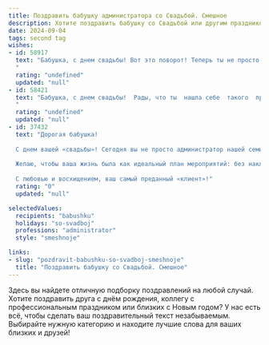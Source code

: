 ```yaml
---
title: Поздравить бабушку администратора со Свадьбой. Смешное
description: Хотите поздравить бабушку со Свадьбой или другим праздником? Наш ИИ создаст незабываемое поздравление, а вы обязательно выделитесь среди других.  
date: 2024-09-04
tags: second tag
wishes:
- id: 58917
  text: "Бабушка, с днем свадьбы! Вот это поворот! Теперь ты не просто бабушка, а бабушка-администратор семейных торжеств! 🥳 Желаем крепкой любви, семейного счастья и, конечно же,  чтобы все \"гости\" (внуки, правнуки) были в порядке и по расписанию! 😉
  "
  rating: "undefined"
  updated: "null"
- id: 58421
  text: "Бабушка, с днем свадьбы!  Рады, что ты  нашла себе  такого  прекрасного  администратора  для  своей  жизни! 🎉🤣  Пусть  он  всегда  держит  всё  под  контролем,  а  ты  наслаждаешься  жизнью,  как  на  отпуске! 😉
  "
  rating: "undefined"
  updated: "null"
- id: 37432
  text: "Дорогая бабушка!
  
  С днем вашей «свадьбы»! Сегодня вы не просто администратор нашей семьи, а настоящая свадебная ведущая с непревзойденным опытом! У вас уже есть целая «книга заказов» на счастье, радость и смех!
  
  Желаю, чтобы ваша жизнь была как идеальный план мероприятий: без накладок, с множеством приятных сюрпризов и обязательным тортом из радости! Пусть ваше сердце всегда будет полно веселья, а улыбка — как у невесты в день свадьбы: яркой и счастливой.
  
  С любовью и восхищением, ваш самый преданный «клиент»!"
  rating: "0"
  updated: "null"

selectedValues:
  recipients: "babushku"
  holidays: "so-svadboj"
  professions: "administrator"
  style: "smeshnoje"

links:
- slug: "pozdravit-babushku-so-svadboj-smeshnoje"
  title: "Поздравить бабушку со Свадьбой. Смешное"
---
```


Здесь вы найдете отличную подборку поздравлений на любой случай. 
Хотите поздравить друга с днём рождения, коллегу с профессиональным праздником или близких с Новым годом? У нас есть всё, чтобы сделать ваш поздравительный текст незабываемым. Выбирайте нужную категорию и находите лучшие слова для ваших близких и друзей!
